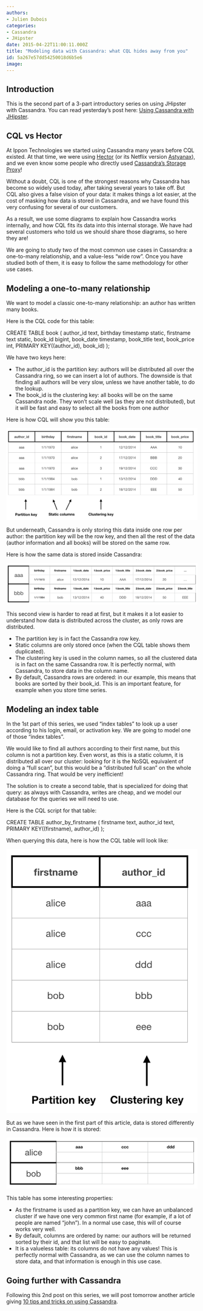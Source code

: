 ```yaml
---
authors:
- Julien Dubois
categories:
- Cassandra
- JHipster
date: 2015-04-22T11:00:11.000Z
title: "Modeling data with Cassandra: what CQL hides away from you"
id: 5a267e57dd54250018d6b5e6
image: 
---
```


## Introduction

This is the second part of a 3-part introductory series on using JHipster with Cassandra. You can read yesterday’s post here: [Using Cassandra with JHipster](https://blog.ippon.tech/using-cassandra-jhipster/).

## CQL vs Hector

At Ippon Technologies we started using Cassandra many years before CQL existed. At that time, we were using [Hector](http://hector-client.github.io/hector/build/html/index.html) (or its Netflix version [Astyanax](https://github.com/Netflix/astyanax)), and we even know some people who directly used [Cassandra’s Storage Proxy](http://wiki.apache.org/cassandra/StorageProxy)!

Without a doubt, CQL is one of the strongest reasons why Cassandra has become so widely used today, after taking several years to take off. But CQL also gives a false vision of your data: it makes things a lot easier, at the cost of masking how data is stored in Cassandra, and we have found this very confusing for several of our customers.

As a result, we use some diagrams to explain how Cassandra works internally, and how CQL fits its data into this internal storage. We have had several customers who told us we should share those diagrams, so here they are!

We are going to study two of the most common use cases in Cassandra: a one-to-many relationship, and a value-less “wide row”. Once you have studied both of them, it is easy to follow the same methodology for other use cases.

## Modeling a one-to-many relationship

We want to model a classic one-to-many relationship: an author has written many books.

Here is the CQL code for this table:

CREATE TABLE book ( author_id text, birthday timestamp static, firstname text static, book_id bigint, book_date timestamp, book_title text, book_price int, PRIMARY KEY((author_id), book_id) );

We have two keys here:

- The author_id is the partition key: authors will be distributed all over the Cassandra ring, so we can insert a lot of authors. The downside is that finding all authors will be very slow, unless we have another table, to do the lookup.
- The book_id is the clustering key: all books will be on the same Cassandra node. They won’t scale well (as they are not distributed), but it will be fast and easy to select all the books from one author

Here is how CQL will show you this table:

![cassandra_one_to_many_logical_view](https://raw.githubusercontent.com/ippontech/blog-usa/master/images/2015/04/cassandra_one_to_many_logical_view.png)

But underneath, Cassandra is only storing this data inside one row per author: the partition key will be the row key, and then all the rest of the data (author information and all books) will be stored on the same row.

Here is how the same data is stored inside Cassandra:

[![](https://raw.githubusercontent.com/ippontech/blog-usa/master/images/2015/04/cassandra_one_to_many_physical_view.png.png)](https://raw.githubusercontent.com/ippontech/blog-usa/master/images/2015/04/cassandra_one_to_many_physical_view.png.png)

This second view is harder to read at first, but it makes it a lot easier to understand how data is distributed across the cluster, as only rows are distributed.

- The partition key is in fact the Cassandra row key.
- Static columns are only stored once (when the CQL table shows them duplicated).
- The clustering key is used in the column names, so all the clustered data is in fact on the same Cassandra row. It is perfectly normal, with Cassandra, to store data in the column name.
- By default, Cassandra rows are ordered: in our example, this means that books are sorted by their book_id. This is an important feature, for example when you store time series.

## Modeling an index table

In the 1st part of this series, we used “index tables” to look up a user according to his login, email, or activation key. We are going to model one of those “index tables”.

We would like to find all authors according to their first name, but this column is not a partition key. Even worst, as this is a static column, it is distributed all over our cluster: looking for it is the NoSQL equivalent of doing a “full scan”, but this would be a “distributed full scan” on the whole Cassandra ring. That would be very inefficient!

The solution is to create a second table, that is specialized for doing that query: as always with Cassandra, writes are cheap, and we model our database for the queries we will need to use.

Here is the CQL script for that table:

CREATE TABLE author_by_firstname ( firstname text, author_id text, PRIMARY KEY((firstname), author_id) );

When querying this data, here is how the CQL table will look like:

[![cassandra_wide_row_logical_view](https://raw.githubusercontent.com/ippontech/blog-usa/master/images/2015/04/cassandra_wide_row_logical_view.png)](https://raw.githubusercontent.com/ippontech/blog-usa/master/images/2015/04/cassandra_wide_row_logical_view.png)

But as we have seen in the first part of this article, data is stored differently in Cassandra. Here is how it is stored:

[![](https://raw.githubusercontent.com/ippontech/blog-usa/master/images/2015/04/cassandra_wide_row_physical_view.png)](https://raw.githubusercontent.com/ippontech/blog-usa/master/images/2015/04/cassandra_wide_row_physical_view.png)

This table has some interesting properties:

- As the firstname is used as a partition key, we can have an unbalanced cluster if we have one very common first name (for example, if a lot of people are named “john”). In a normal use case, this will of course works very well.
- By default, columns are ordered by name: our authors will be returned sorted by their id, and that list will be easy to paginate.
- It is a valueless table: its columns do not have any values! This is perfectly normal with Cassandra, as we can use the column names to store data, and that information is enough in this use case.

## Going further with Cassandra

Following this 2nd post on this series, we will post tomorrow another article giving [10 tips and tricks on using Cassandra](https://blog.ippon.tech/10-tips-and-tricks-for-cassandra/).
